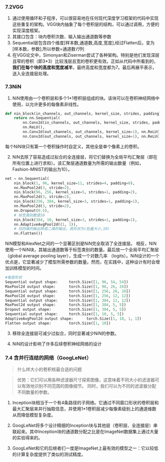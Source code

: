 ### 7.2VGG
1. 通过使用循环和子程序，可以很容易地在任何现代深度学习框架的代码中实现这些重复的架构。VGG块内抽象了每个卷积层的结构，可以通过调用，方便的实现深度框架。
2. 其接口包含：块内卷积次数、输入输出通道数等参数
3. Sequential层包含四个维度[样本数,通道数,高度,宽度],经过Flatten后，变为[样本数，参数],所以参数=通道数*行*列
4. 在VGG论文中，Simonyan和Ziserman尝试了各种架构。特别是他们发现深层且窄的卷积（即3*3）比较浅层且宽的卷积更有效。正如从代码中所看到的，**我们在每个块的高度和宽度减半**，最终高度和宽度都为7。最后再展平表示，送入全连接层处理。


### 7.3NiN

1. NiN使用由一个卷积层和多个1*1卷积层组成的块。该块可以在卷积神经网络中使用，以允许更多的每像素非线性。
``` py
def nin_block(in_channels, out_channels, kernel_size, strides, padding):
    return nn.Sequential(
        nn.Conv2d(in_channels, out_channels, kernel_size, strides, padding),
        nn.ReLU(),
        nn.Conv2d(out_channels, out_channels, kernel_size=1), nn.ReLU(),
        nn.Conv2d(out_channels, out_channels, kernel_size=1), nn.ReLU())
```
每个NiN块只有第一个卷积操作时自定义，其他全是单个像素上的卷积。

2. NiN去除了容易造成过拟合的全连接层，将它们替换为全局平均汇聚层（即在所有位置上进行求和）。该汇聚层通道数量为所需的输出数量（例如，Fashion-MNIST的输出为10）。
``` py
net = nn.Sequential(
    nin_block(1, 96, kernel_size=11, strides=4, padding=0),
    nn.MaxPool2d(3, stride=2),
    nin_block(96, 256, kernel_size=5, strides=1, padding=2),
    nn.MaxPool2d(3, stride=2),
    nin_block(256, 384, kernel_size=3, strides=1, padding=1),
    nn.MaxPool2d(3, stride=2),
    nn.Dropout(0.5),
    # 标签类别数是10
    nin_block(384, 10, kernel_size=3, strides=1, padding=1),
    nn.AdaptiveAvgPool2d((1, 1)),
    # 将四维的输出转成二维的输出，其形状为(批量大小,10)
    nn.Flatten())
```

NiN模型和AlexNet之间的一个显著区别是NiN完全取消了全连接层。 相反，NiN使用一个NiN块，其输出通道数等于标签类别的数量。最后放一个全局平均汇聚层（global average pooling layer），生成一个对数几率 （logits）。NiN设计的一个优点是，它显著减少了模型所需参数的数量。然而，在实践中，这种设计有时会增加训练模型的时间。

``` py
#每层形状
Sequential output shape:     torch.Size([1, 96, 54, 54])
MaxPool2d output shape:      torch.Size([1, 96, 26, 26])
Sequential output shape:     torch.Size([1, 256, 26, 26])
MaxPool2d output shape:      torch.Size([1, 256, 12, 12])
Sequential output shape:     torch.Size([1, 384, 12, 12])
MaxPool2d output shape:      torch.Size([1, 384, 5, 5])
Dropout output shape:        torch.Size([1, 384, 5, 5])
Sequential output shape:     torch.Size([1, 10, 5, 5])
AdaptiveAvgPool2d output shape:      torch.Size([1, 10, 1, 1])
Flatten output shape:        torch.Size([1, 10])
```
3. 移除全连接层可减少过拟合，同时显著减少NiN的参数。

4. NiN的设计影响了许多后续卷积神经网络的设计

### 7.4 含并行连结的网络（GoogLeNet）
> 什么样大小的卷积核最合适的问题

> 优势：它们可以用各种滤波器尺寸探索图像，这意味着不同大小的滤波器可以有效地识别不同范围的图像细节。 同时，我们可以为不同的滤波器分配不同数量的参数。

1. Inception块相当于一个有4条路径的子网络。它通过不同窗口形状的卷积层和最大汇聚层来并行抽取信息，并使用1*1卷积层减少每像素级别上的通道维数从而降低模型复杂度。

2. GoogLeNet将多个设计精细的Inception块与其他层（卷积层、全连接层）串联起来。其中Inception块的通道数分配之比是在ImageNet数据集上通过大量的实验得来的。

3. GoogLeNet和它的后继者们一度是ImageNet上最有效的模型之一：它以较低的计算复杂度提供了类似的测试精度。
